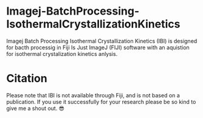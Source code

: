 # Imagej-BatchProcessing-IsothermalCrystallizationKinetics
Imagej Batch Processing Isothermal Crystallization Kinetics (IBI) is designed for bacth processig in Fiji Is Just ImageJ (FIJI) software with an aquistion for isothermal crystalization kinetics anlysis.
# Citation
Please note that IBI is not available through Fiji, and is not based on a publication. If you use it successfully for your research please be so kind to give me a shout out. 😎

